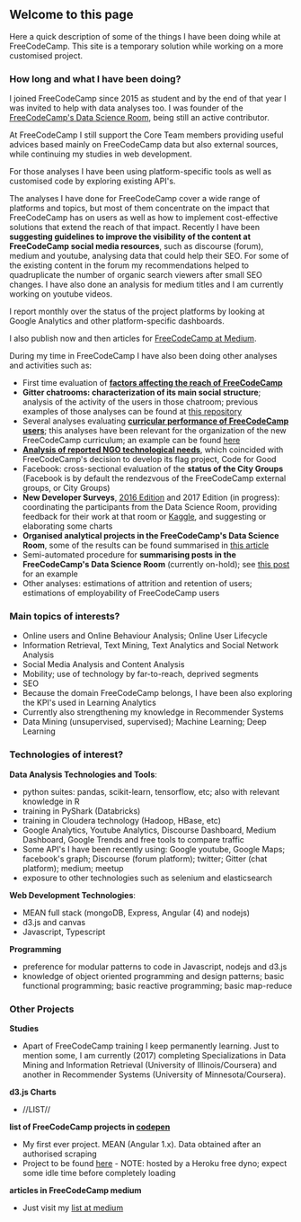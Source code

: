 ## Welcome to this page

Here a quick description of some of the things I have been doing while at FreeCodeCamp. This site is a temporary solution while working on a more customised project.

### How long and what I have been doing?

I joined FreeCodeCamp since 2015 as student and by the end of that year I was invited to help with data analyses too. I was founder of the [FreeCodeCamp's Data Science Room](gitter.im/FreeCodeCamp/DataScience), being still an active contributor.

At FreeCodeCamp I still support the Core Team members providing useful advices based mainly on FreeCodeCamp data but also external sources, while continuing my studies in web development.

For those analyses I have been using platform-specific tools as well as customised code by exploring existing API's.

The analyses I have done for FreeCodeCamp cover a wide range of platforms and topics, but most of them concentrate on the impact that FreeCodeCamp has on users as well as how to implement cost-effective solutions that extend the reach of that impact. Recently I have been **suggesting guidelines to improve the visibility of the content at FreeCodeCamp social media resources**, such as discourse (forum), medium and youtube, analysing data that could help their SEO. For some of the existing content in the forum my recommendations helped to quadruplicate the number of organic search viewers after small SEO changes. I have also done an analysis for medium titles and I am currently working on youtube videos. 

I report monthly over the status of the project platforms by looking at Google Analytics and other platform-specific dashboards.

I also publish now and then articles for [FreeCodeCamp at Medium](https://medium.freecodecamp.com/).

During my time in FreeCodeCamp I have also been doing other analyses and activities such as:

- First time evaluation of [**factors affecting the reach of FreeCodeCamp**](https://medium.freecodecamp.com/english-size-connectivity-and-campsites-factors-driving-the-use-of-free-code-camp-worldwide-3c9d4e2b8c17)
- **Gitter chatrooms: characterization of its main social structure**; analysis of the activity of the users in those chatroom; previous examples of those analyses can be found at [this repository](https://github.com/evaristoc/fccgitterDataScience)
- Several analyses evaluating [**curricular performance of FreeCodeCamp users**](https://medium.freecodecamp.com/algorithms-the-good-the-bad-and-the-ugly-e63db0a9cfb3); this analyses have been relevant for the organization of the new FreeCodeCamp curriculum; an example can be found [here](https://github.com/freeCodeCamp/CurriculumExpansion/issues/89#issuecomment-269218703)
- [**Analysis of reported NGO technological needs**](https://gitter.im/FreeCodeCamp/DataScience?at=57c086602a7bd0e920538d45), which coincided with FreeCodeCamp's decision to develop its flag project, Code for Good
- Facebook: cross-sectional evaluation of the **status of the City Groups** (Facebook is by default the rendezvous of the FreeCodeCamp external groups, or City Groups)
- **New Developer Surveys**, [2016 Edition](https://github.com/freeCodeCamp/2016-new-coder-survey) and 2017 Edition (in progress): coordinating the participants from the Data Science Room, providing feedback for their work at that room or [Kaggle](https://www.kaggle.com/freecodecamp/2016-new-coder-survey-), and suggesting or elaborating some charts
- **Organised analytical projects in the FreeCodeCamp's Data Science Room**, some of the results can be found summarised in [this article](https://medium.freecodecamp.com/one-year-experience-in-the-free-code-camp-data-science-room-c97eb905af1f)
- Semi-automated procedure for **summarising posts in the FreeCodeCamp's Data Science Room** (currently on-hold); see [this post](https://gitter.im/FreeCodeCamp/DataScience?at=571357f5548df1be102da00b) for an example
- Other analyses: estimations of attrition and retention of users; estimations of employability of FreeCodeCamp users 


### Main topics of interests?

- Online users and Online Behaviour Analysis; Online User Lifecycle
- Information Retrieval, Text Mining, Text Analytics and Social Network Analysis
- Social Media Analysis and Content Analysis
- Mobility; use of technology by far-to-reach, deprived segments
- SEO
- Because the domain FreeCodeCamp belongs, I have been also exploring the KPI's used in Learning Analytics
- Currently also strengthening my knowledge in Recommender Systems
- Data Mining (unsupervised, supervised); Machine Learning; Deep Learning

### Technologies of interest?

**Data Analysis Technologies and Tools**:

- python suites: pandas, scikit-learn, tensorflow, etc; also with relevant knowledge in R
- training in PyShark (Databricks)
- training in Cloudera technology (Hadoop, HBase, etc)
- Google Analytics, Youtube Analytics, Discourse Dashboard, Medium Dashboard, Google Trends and free tools to compare traffic
- Some API's I have been recently using: Google youtube, Google Maps; facebook's graph; Discourse (forum platform); twitter; Gitter (chat platform); medium; meetup
- exposure to other technologies such as selenium and elasticsearch

**Web Development Technologies**:

- MEAN full stack (mongoDB, Express, Angular (4) and nodejs)
- d3.js and canvas
- Javascript, Typescript

**Programming**

- preference for modular patterns to code in Javascript, nodejs and d3.js
- knowledge of object oriented programming and design patterns; basic functional programming; basic reactive programming; basic map-reduce

### Other Projects

**Studies**

- Apart of FreeCodeCamp training I keep permanently learning. Just to mention some, I am currently (2017) completing Specializations in Data Mining and Information Retrieval (University of Illinois/Coursera) and another in Recommender Systems (University of Minnesota/Coursera).

**d3.js Charts**

- //LIST//

**list of FreeCodeCamp projects in [codepen](codepen.io)**

- My first ever project. MEAN (Angular 1.x). Data obtained after an authorised scraping
- Project to be found [here](http://ziplinesfcc.herokuapp.com/) - NOTE: hosted by a Heroku free dyno; expect some idle time before completely loading

**articles in FreeCodeCamp medium**

- Just visit my [list at medium](https://medium.com/@ecccs_FCC)
